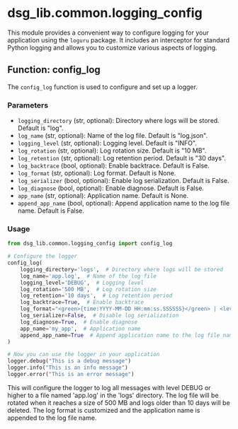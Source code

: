 # dsg_lib.common.logging_config

This module provides a convenient way to configure logging for your application using the `loguru` package. It includes an interceptor for standard Python logging and allows you to customize various aspects of logging.

## Function: config_log

The `config_log` function is used to configure and set up a logger.

### Parameters

- `logging_directory` (str, optional): Directory where logs will be stored. Default is "log".
- `log_name` (str, optional): Name of the log file. Default is "log.json".
- `logging_level` (str, optional): Logging level. Default is "INFO".
- `log_rotation` (str, optional): Log rotation size. Default is "10 MB".
- `log_retention` (str, optional): Log retention period. Default is "30 days".
- `log_backtrace` (bool, optional): Enable backtrace. Default is False.
- `log_format` (str, optional): Log format. Default is None.
- `log_serializer` (bool, optional): Enable log serialization. Default is False.
- `log_diagnose` (bool, optional): Enable diagnose. Default is False.
- `app_name` (str, optional): Application name. Default is None.
- `append_app_name` (bool, optional): Append application name to the log file name. Default is False.

### Usage

```python
from dsg_lib.common.logging_config import config_log

# Configure the logger
config_log(
    logging_directory='logs',  # Directory where logs will be stored
    log_name='app.log',  # Name of the log file
    logging_level='DEBUG',  # Logging level
    log_rotation='500 MB',  # Log rotation size
    log_retention='10 days',  # Log retention period
    log_backtrace=True,  # Enable backtrace
    log_format="<green>{time:YYYY-MM-DD HH:mm:ss.SSSSSS}</green> | <level>{level: <8}</level> | <cyan>{name}</cyan>:<cyan>{function}</cyan>:<cyan>{line}</cyan> - <level>{message}</level>",  # Log format
    log_serializer=False,  # Disable log serialization
    log_diagnose=True,  # Enable diagnose
    app_name='my_app',  # Application name
    append_app_name=True  # Append application name to the log file name
)

# Now you can use the logger in your application
logger.debug("This is a debug message")
logger.info("This is an info message")
logger.error("This is an error message")
```

This will configure the logger to log all messages with level DEBUG or higher to a file named 'app.log' in the 'logs' directory. The log file will be rotated when it reaches a size of 500 MB and logs older than 10 days will be deleted. The log format is customized and the application name is appended to the log file name.